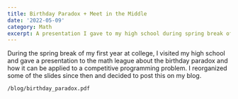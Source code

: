 ```yaml
---
title: Birthday Paradox + Meet in the Middle
date: '2022-05-09'
category: Math
excerpt: A presentation I gave to my high school during spring break of college covering how the birthday paradox can be applied to a nice competitive programming problem
---
```


During the spring break of my first year at college, I visited my high school and gave a presentation to the math league about the birthday paradox and how it can be applied to a competitive programming problem. I reorganized some of the slides since then and decided to post this on my blog.

```pdf
/blog/birthday_paradox.pdf
```
